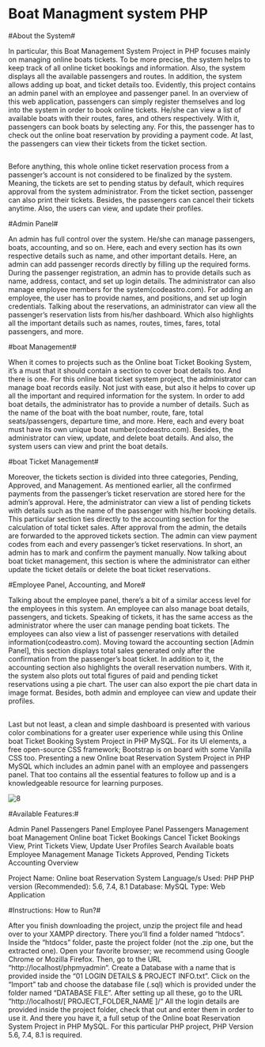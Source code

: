 # Boat Managment system PHP

#About the System#

In particular, this Boat Management System Project in PHP focuses mainly on managing online boats tickets. To be more precise, the system helps to keep track of all online ticket bookings and information. Also, the system displays all the available passengers and routes. In addition, the system allows adding up boat, and ticket details too. Evidently, this project contains an admin panel with an employee and passenger panel. In an overview of this web application, passengers can simply register themselves and log into the system in order to book online tickets. He/she can view a list of available boats with their routes, fares, and others respectively. With it, passengers can book boats by selecting any. For this, the passenger has to check out the online boat reservation by providing a payment code. At last, the passengers can view their tickets from the ticket section.
##
Before anything, this whole online ticket reservation process from a passenger’s account is not considered to be finalized by the system. Meaning, the tickets are set to pending status by default, which requires approval from the system administrator. From the ticket section, passenger can also print their tickets. Besides, the passengers can cancel their tickets anytime. Also, the users can view, and update their profiles.

#Admin Panel#

An admin has full control over the system. He/she can manage passengers, boats, accounting, and so on. Here, each and every section has its own respective details such as name, and other important details. Here, an admin can add passenger records directly by filling up the required forms. During the passenger registration, an admin has to provide details such as name, address, contact, and set up login details. The administrator can also manage employee members for the system(codeastro.com). For adding an employee, the user has to provide names, and positions, and set up login credentials. Talking about the reservations, an administrator can view all the passenger’s reservation lists from his/her dashboard. Which also highlights all the important details such as names, routes, times, fares, total passengers, and more.

#boat Management#

When it comes to projects such as the Online boat Ticket Booking System, it’s a must that it should contain a section to cover boat details too. And there is one. For this online boat ticket system project, the administrator can manage boat records easily. Not just with ease, but also it helps to cover up all the important and required information for the system. In order to add boat details, the administrator has to provide a number of details. Such as the name of the boat with the boat number, route, fare, total seats/passengers, departure time, and more. Here, each and every boat must have its own unique boat number(codeastro.com). Besides, the administrator can view, update, and delete boat details. And also, the system users can view and print the boat details.

#boat Ticket Management#

Moreover, the tickets section is divided into three categories, Pending, Approved, and Management. As mentioned earlier, all the confirmed payments from the passenger’s ticket reservation are stored here for the admin’s approval. Here, the administrator can view a list of pending tickets with details such as the name of the passenger with his/her booking details. This particular section ties directly to the accounting section for the calculation of total ticket sales. After approval from the admin, the details are forwarded to the approved tickets section. The admin can view payment codes from each and every passenger’s ticket reservations. In short, an admin has to mark and confirm the payment manually. Now talking about boat ticket management, this section is where the administrator can either update the ticket details or delete the boat ticket reservations.

#Employee Panel, Accounting, and More#

Talking about the employee panel, there’s a bit of a similar access level for the employees in this system. An employee can also manage boat details, passengers, and tickets. Speaking of tickets, it has the same access as the administrator where the user can manage pending boat tickets. The employees can also view a list of passenger reservations with detailed information(codeastro.com). Moving toward the accounting section [Admin Panel], this section displays total sales generated only after the confirmation from the passenger’s boat ticket. In addition to it, the accounting section also highlights the overall reservation numbers. With it, the system also plots out total figures of paid and pending ticket reservations using a pie chart. The user can also export the pie chart data in image format. Besides, both admin and employee can view and update their profiles.
##
Last but not least, a clean and simple dashboard is presented with various color combinations for a greater user experience while using this Online boat Ticket Booking System Project in PHP MySQL. For its UI elements, a free open-source CSS framework; Bootstrap is on board with some Vanilla CSS too. Presenting a new Online boat Reservation System Project in PHP MySQL which includes an admin panel with an employee and passengers panel. That too contains all the essential features to follow up and is a knowledgeable resource for learning purposes.

![8](https://github.com/riley071/Boat-Managment-system-PHP/assets/81653537/29304e6a-5a3f-45e2-a7a4-82c718d6a4ea)

#Available Features:#

Admin Panel
Passengers Panel
Employee Panel
Passengers Management
boat Management
Online boat Ticket Bookings
Cancel Ticket Bookings
View, Print Tickets
View, Update User Profiles
Search Available boats
Employee Management
Manage Tickets
Approved, Pending Tickets
Accounting Overview


Project Name:	Online boat Reservation System
Language/s Used:	PHP
PHP version (Recommended):	5.6, 7.4, 8.1
Database:	MySQL
Type:	Web Application


#Instructions: How to Run?#

After you finish downloading the project, unzip the project file and head over to your XAMPP directory.
There you’ll find a folder named “htdocs”.
Inside the “htdocs” folder, paste the project folder (not the .zip one, but the extracted one).
Open your favorite browser; we recommend using Google Chrome or Mozilla Firefox.
Then, go to the URL “http://localhost/phpmyadmin“.
Create a Database with a name that is provided inside the “01 LOGIN DETAILS & PROJECT INFO.txt”.
Click on the “Import” tab and choose the database file (.sql) which is provided under the folder named “DATABASE FILE”.
After setting up all these, go to the URL “http://localhost/[ PROJECT_FOLDER_NAME ]/“
All the login details are provided inside the project folder, check that out and enter them in order to use it.
And there you have it, a full setup of the Online boat Reservation System Project in PHP MySQL. For this particular PHP project, PHP Version 5.6, 7.4, 8.1 is required.
